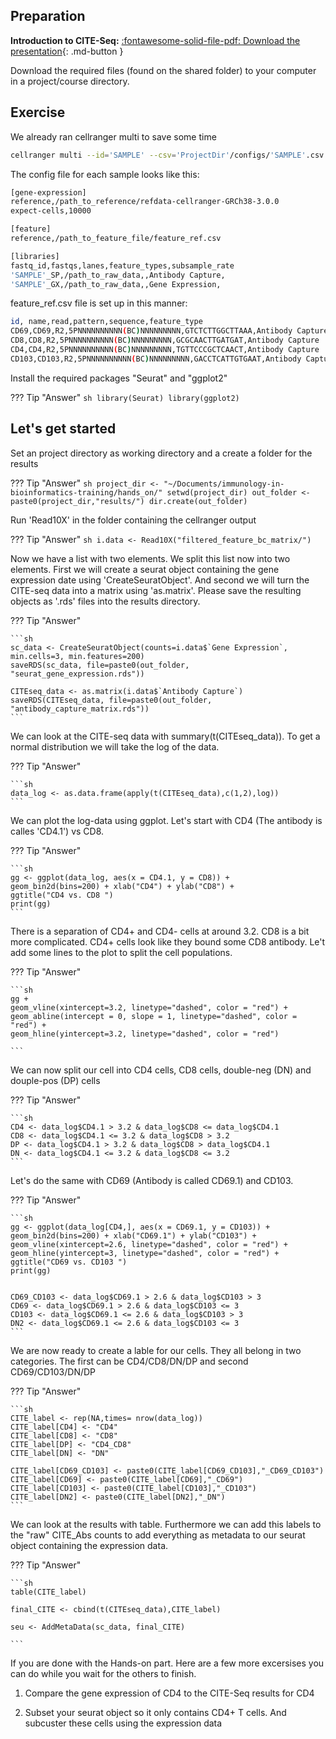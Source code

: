 ## Preparation

**Introduction to CITE-Seq:**
[:fontawesome-solid-file-pdf: Download the presentation](scripts/Introduction_to_CITESeq.pdf){: .md-button }

Download the required files (found on the shared folder) to your computer in a project/course directory. 

## Exercise
We already ran cellranger multi to save some time

```sh
cellranger multi --id='SAMPLE' --csv='ProjectDir'/configs/'SAMPLE'.csv
```
The config file for each sample looks like this:

```sh
[gene-expression]
reference,/path_to_reference/refdata-cellranger-GRCh38-3.0.0
expect-cells,10000

[feature]
reference,/path_to_feature_file/feature_ref.csv

[libraries]
fastq_id,fastqs,lanes,feature_types,subsample_rate
'SAMPLE'_SP,/path_to_raw_data,,Antibody Capture,
'SAMPLE'_GX,/path_to_raw_data,,Gene Expression,

```
feature_ref.csv file is set up in this manner:

```sh
id, name,read,pattern,sequence,feature_type
CD69,CD69,R2,5PNNNNNNNNNN(BC)NNNNNNNNN,GTCTCTTGGCTTAAA,Antibody Capture
CD8,CD8,R2,5PNNNNNNNNNN(BC)NNNNNNNNN,GCGCAACTTGATGAT,Antibody Capture
CD4,CD4,R2,5PNNNNNNNNNN(BC)NNNNNNNNN,TGTTCCCGCTCAACT,Antibody Capture
CD103,CD103,R2,5PNNNNNNNNNN(BC)NNNNNNNNN,GACCTCATTGTGAAT,Antibody Capture
```


Install the required packages "Seurat" and "ggplot2"

??? Tip "Answer"
    ```sh
    library(Seurat)
    library(ggplot2)
    ```


## Let's get started

Set an project directory as working directory and a create a folder for the results

??? Tip "Answer"
    ```sh
    project_dir <- "~/Documents/immunology-in-bioinformatics-training/hands_on/"
    setwd(project_dir)
    out_folder <- paste0(project_dir,"results/")
    dir.create(out_folder)
    ```


Run 'Read10X' in the folder containing the cellranger output

??? Tip "Answer"
    ```sh
    i.data <- Read10X("filtered_feature_bc_matrix/")
    ```


Now we have a list with two elements. We split this list now into two elements. 
First we will create a seurat object containing the gene expression date using 'CreateSeuratObject'. 
And second we will turn the CITE-seq data into a matrix using 'as.matrix'. 
Please save the resulting objects as '.rds' files into the results directory.


??? Tip "Answer"

    ```sh
    sc_data <- CreateSeuratObject(counts=i.data$`Gene Expression`, min.cells=3, min.features=200)
    saveRDS(sc_data, file=paste0(out_folder, "seurat_gene_expression.rds"))

    CITEseq_data <- as.matrix(i.data$`Antibody Capture`)
    saveRDS(CITEseq_data, file=paste0(out_folder, "antibody_capture_matrix.rds"))
    ```


We can look at the CITE-seq data with summary(t(CITEseq_data)). To get a normal distribution we will 
take the log of the data. 

??? Tip "Answer"

    ```sh
    data_log <- as.data.frame(apply(t(CITEseq_data),c(1,2),log))
    ```


We can plot the log-data using ggplot. Let's start with CD4 (The antibody is calles 'CD4.1') vs CD8.

??? Tip "Answer"

    ```sh
    gg <- ggplot(data_log, aes(x = CD4.1, y = CD8)) +
    geom_bin2d(bins=200) + xlab("CD4") + ylab("CD8") +
    ggtitle("CD4 vs. CD8 ")
    print(gg)
    ```


There is a separation of CD4+ and CD4- cells at around 3.2. CD8 is a bit more complicated. 
CD4+ cells look like they bound some CD8 antibody. Le't add some lines to the plot to split the cell populations.

??? Tip "Answer"

    ```sh
    gg + 
    geom_vline(xintercept=3.2, linetype="dashed", color = "red") +
    geom_abline(intercept = 0, slope = 1, linetype="dashed", color = "red") +
    geom_hline(yintercept=3.2, linetype="dashed", color = "red")

    ```

We can now split our cell into CD4 cells, CD8 cells, double-neg (DN) and douple-pos (DP) cells


??? Tip "Answer"

    ```sh
    CD4 <- data_log$CD4.1 > 3.2 & data_log$CD8 <= data_log$CD4.1
    CD8 <- data_log$CD4.1 <= 3.2 & data_log$CD8 > 3.2
    DP <- data_log$CD4.1 > 3.2 & data_log$CD8 > data_log$CD4.1
    DN <- data_log$CD4.1 <= 3.2 & data_log$CD8 <= 3.2
    ```

Let's do the same with CD69 (Antibody is called CD69.1) and CD103.


??? Tip "Answer"

    ```sh
    gg <- ggplot(data_log[CD4,], aes(x = CD69.1, y = CD103)) +
    geom_bin2d(bins=200) + xlab("CD69.1") + ylab("CD103") +
    geom_vline(xintercept=2.6, linetype="dashed", color = "red") +
    geom_hline(yintercept=3, linetype="dashed", color = "red") +
    ggtitle("CD69 vs. CD103 ")
    print(gg)


    CD69_CD103 <- data_log$CD69.1 > 2.6 & data_log$CD103 > 3
    CD69 <- data_log$CD69.1 > 2.6 & data_log$CD103 <= 3
    CD103 <- data_log$CD69.1 <= 2.6 & data_log$CD103 > 3
    DN2 <- data_log$CD69.1 <= 2.6 & data_log$CD103 <= 3
    ```

We are now ready to create a lable for our cells. They all belong in two categories. 
The first can be CD4/CD8/DN/DP and second CD69/CD103/DN/DP

??? Tip "Answer"

    ```sh
    CITE_label <- rep(NA,times= nrow(data_log))
    CITE_label[CD4] <- "CD4"
    CITE_label[CD8] <- "CD8"
    CITE_label[DP] <- "CD4_CD8"
    CITE_label[DN] <- "DN"

    CITE_label[CD69_CD103] <- paste0(CITE_label[CD69_CD103],"_CD69_CD103")
    CITE_label[CD69] <- paste0(CITE_label[CD69],"_CD69")
    CITE_label[CD103] <- paste0(CITE_label[CD103],"_CD103")
    CITE_label[DN2] <- paste0(CITE_label[DN2],"_DN")
    ```

We can look at the results with table. Furthermore we can add this labels to the "raw" 
CITE_Abs counts to add everything as metadata to our seurat object containing the expression data.

??? Tip "Answer"

    ```sh
    table(CITE_label)

    final_CITE <- cbind(t(CITEseq_data),CITE_label)

    seu <- AddMetaData(sc_data, final_CITE)

    ```

If you are done with the Hands-on part. Here are a few more excersises you can do while you wait for the others to finish.

1.  Compare the gene expression of CD4 to the CITE-Seq results for CD4

2.  Subset your seurat object so it only contains CD4+ T cells. And subcuster these cells using the expression data









